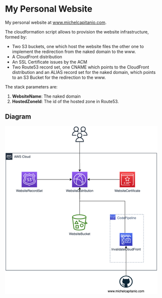 # My Personal Website

My personal website at www.michelcapitanio.com.

The cloudformation script allows to provision the website infrastructure, formed by:

- Two S3 buckets, one which host the website files the other one to implement the redirection from the naked domain to the www.
- A CloudFront distribution
- An SSL Certificate issues by the ACM
- Two Route53 record set, one CNAME which points to the CloudFront distribution and an ALIAS record set for the naked domain, which points to an S3 Bucket for the redirection to the www.

The stack parameters are:

1. **WebsiteName**: The naked domain
2. **HostedZoneId**: The id of the hosted zone in Route53.


## Diagram

![](./diagram.png)


